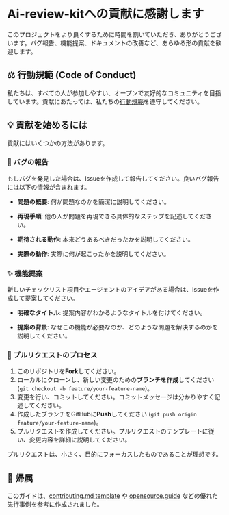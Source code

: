 # Ai-review-kitへの貢献に感謝します

このプロジェクトをより良くするために時間を割いていただき、ありがとうございます。バグ報告、機能提案、ドキュメントの改善など、あらゆる形の貢献を歓迎します。

## ⚖️ 行動規範 (Code of Conduct)

私たちは、すべての人が参加しやすい、オープンで友好的なコミュニティを目指しています。貢献にあたっては、私たちの[行動規範](CODE_OF_CONDUCT.md)を遵守してください。

## 💡 貢献を始めるには

貢献にはいくつかの方法があります。

### 🐞 バグの報告

もしバグを発見した場合は、Issueを作成して報告してください。良いバグ報告には以下の情報が含まれます。

- **問題の概要**: 何が問題なのかを簡潔に説明してください。

- **再現手順**: 他の人が問題を再現できる具体的なステップを記述してください。

- **期待される動作**: 本来どうあるべきだったかを説明してください。

- **実際の動作**: 実際に何が起こったかを説明してください。

### ✨ 機能提案

新しいチェックリスト項目やエージェントのアイデアがある場合は、Issueを作成して提案してください。

- **明確なタイトル**: 提案内容がわかるようなタイトルを付けてください。

- **提案の背景**: なぜこの機能が必要なのか、どのような問題を解決するのかを説明してください。

### 📝 プルリクエストのプロセス

1. このリポジトリを**Fork**してください。
2. ローカルにクローンし、新しい変更のための**ブランチを作成**してください (`git checkout -b feature/your-feature-name`)。
3. 変更を行い、コミットしてください。コミットメッセージは分かりやすく記述してください。
4. 作成したブランチをGitHubに**Push**してください (`git push origin feature/your-feature-name`)。
5. プルリクエストを作成してください。プルリクエストのテンプレートに従い、変更内容を詳細に説明してください。

プルリクエストは、小さく、目的にフォーカスしたものであることが理想です。

## 📜 帰属

このガイドは、[contributing.md template](https://gist.github.com/PurpleBooth/b24679402957c63ec426) や [opensource.guide](https://opensource.guide/how-to-contribute/) などの優れた先行事例を参考に作成されました。
